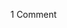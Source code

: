 <span class="commentheader">1 Comment</span>

<!-- <div class="commentdivider">
<span class="commentauthorbox">Posted by <a href="mailto&#58;samygalal&#64;hotmail&#46;com">samygalal</a></span>
<span class="commentdatebox">Wednesday, September 25, 2002</span>
<span class="commenttimebox"> 3:45 AM</span>
</div>
<div class="commentbody">«� ������ �ջ ����� ����� ʫ�̦ �ʋ� ����</div> -->
